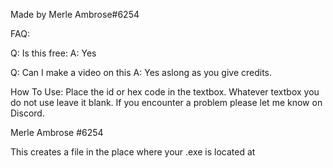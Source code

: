 Made by Merle Ambrose#6254

FAQ:

Q: Is this free:
A: Yes

Q: Can I make a video on this
A: Yes aslong as you give credits.

How To Use:
Place the id or hex code in the textbox.
Whatever textbox you do not use leave it blank.
If you encounter a problem please let me know on Discord.

Merle Ambrose #6254

This creates a file in the place where your .exe is located at
